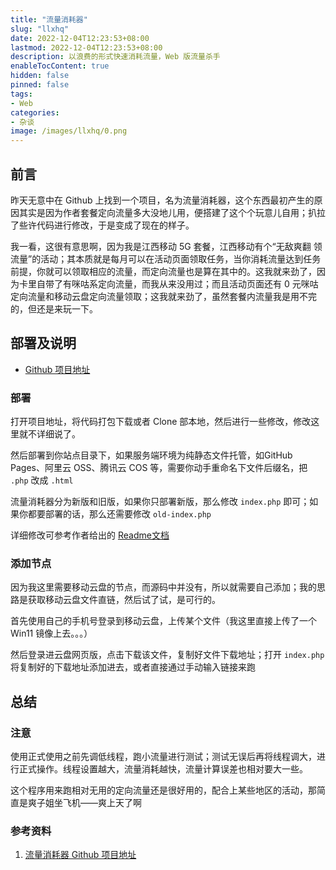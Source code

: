 ```yaml
---
title: "流量消耗器"
slug: "llxhq"
date: 2022-12-04T12:23:53+08:00
lastmod: 2022-12-04T12:23:53+08:00
description: 以浪费的形式快速消耗流量，Web 版流量杀手
enableTocContent: true
hidden: false
pinned: false
tags:
- Web
categories:
- 杂谈
image: /images/llxhq/0.png
---
```


## 前言

昨天无意中在 Github 上找到一个项目，名为流量消耗器，这个东西最初产生的原因其实是因为作者套餐定向流量多大没地儿用，便搭建了这个个玩意儿自用；扒拉了些许代码进行修改，于是变成了现在的样子。

我一看，这很有意思啊，因为我是江西移动 5G 套餐，江西移动有个“无敌爽翻 领流量”的活动；其本质就是每月可以在活动页面领取任务，当你消耗流量达到任务前提，你就可以领取相应的流量，而定向流量也是算在其中的。这我就来劲了，因为卡里自带了有咪咕系定向流量，而我从来没用过；而且活动页面还有 0 元咪咕定向流量和移动云盘定向流量领取；这我就来劲了，虽然套餐内流量我是用不完的，但还是来玩一下。

## 部署及说明

- <a href="https://github.com/uu6/llxhq" target="_blank">Github 项目地址</a>

### 部署

打开项目地址，将代码打包下载或者 Clone 部本地，然后进行一些修改，修改这里就不详细说了。

然后部署到你站点目录下，如果服务端环境为纯静态文件托管，如GitHub Pages、阿里云 OSS、腾讯云 COS 等，需要你动手重命名下文件后缀名，把 `.php` 改成 `.html`

流量消耗器分为新版和旧版，如果你只部署新版，那么修改 `index.php` 即可；如果你都要部署的话，那么还需要修改 `old-index.php`

详细修改可参考作者给出的 <a href="https://github.com/uu6/llxhq#readme" target="_blank">Readme文档</a>

### 添加节点

因为我这里需要移动云盘的节点，而源码中并没有，所以就需要自己添加；我的思路是获取移动云盘文件直链，然后试了试，是可行的。

首先使用自己的手机号登录到移动云盘，上传某个文件（我这里直接上传了一个 Win11 镜像上去。。。）

然后登录进云盘网页版，点击下载该文件，复制好文件下载地址；打开 `index.php` 将复制好的下载地址添加进去，或者直接通过手动输入链接来跑


## 总结

### 注意

使用正式使用之前先调低线程，跑小流量进行测试；测试无误后再将线程调大，进行正式操作。线程设置越大，流量消耗越快，流量计算误差也相对要大一些。

这个程序用来跑相对无用的定向流量还是很好用的，配合上某些地区的活动，那简直是爽子姐坐飞机——爽上天了啊

### 参考资料

1. <a href="https://github.com/uu6/llxhq" target="_blank">流量消耗器 Github 项目地址</a>